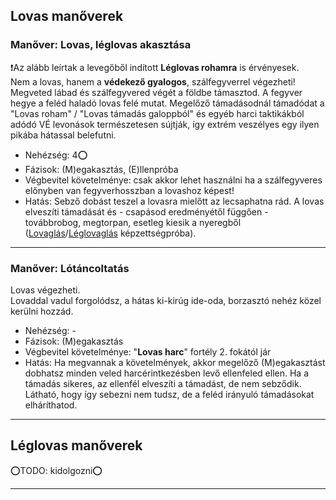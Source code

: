 ## Lovas manőverek

### Manőver: Lovas, léglovas akasztása

❗Az alább leírtak a levegőből indított **Léglovas rohamra** is érvényesek.\
Nem a lovas, hanem a **védekező gyalogos**, szálfegyverrel végezheti!\
Megveted lábad és szálfegyvered végét a földbe támasztod. A fegyver hegye a feléd haladó lovas felé mutat. Megelőző támadásodnál támadódat a "Lovas roham" / "Lovas támadás galoppból" és egyéb harci taktikákból adódó VÉ levonások természetesen sújtják, így extrém veszélyes egy ilyen pikába hátassal belefutni.

- Nehézség: 4⭕
- Fázisok: (M)egakasztás, (E)llenpróba
- Végbevitel követelménye: csak akkor lehet használni ha a szálfegyveres előnyben van fegyverhosszban a lovashoz képest!
- Hatás: Sebző dobást teszel a lovasra mielőtt az lecsaphatna rád. A lovas elveszíti támadását és - csapásod eredményétől függően -  továbbrobog, megtorpan, esetleg kiesik a nyeregből ([Lovaglás](kepzettsegek.szekunder/lovaglas.md)/[Léglovaglás](kepzettsegek.szekunder/leglovaglas.md) képzettségpróba).

---
### Manőver: Lótáncoltatás

Lovas végezheti.\
Lovaddal vadul forgolódsz, a hátas ki-kirúg ide-oda, borzasztó nehéz közel kerülni hozzád.

- Nehézség: -
- Fázisok: (M)egakasztás
- Végbevitel követelménye: "**Lovas harc**" fortély 2. fokától jár
- Hatás: Ha megvannak a követelmények, akkor megelőző (M)egakasztást dobhatsz minden veled harcérintkezésben levő ellenfeled ellen. Ha a támadás sikeres, az ellenfél elveszíti a támadást, de nem sebződik. Látható, hogy így sebezni nem tudsz, de a feléd irányuló támadásokat elháríthatod.

---
## Léglovas manőverek

⭕TODO: kidolgozni⭕

---
